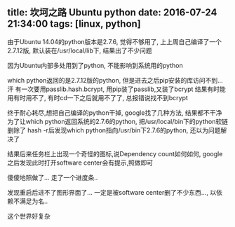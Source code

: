 title: 坎坷之路 Ubuntu python
date: 2016-07-24 21:34:00
tags: [linux, python]
---

由于Ubuntu 14.04的python版本是2.7.6, 觉得不够用了, 上上周自己编译了一个2.7.12版,
默认装在/usr/local/lib下, 结果出了不少问题

<!--more-->

因为Ubuntu内部多处用到了python, 不能影响到系统用的python

which python返回的是2.7.12版的python, 但是进去之后pip安装的库访问不到...
汗
有一次要用passlib.hash.bcrypt, 用pip装了passlib,又装了bcrypt
结果有时能用有时用不了, 有时cd一下之后就用不了了, 
总报错说找不到bcrypt

终于耐心耗尽,想把自己编译的python干掉, google找了几种方法, 结果都不干净
为了让which python返回系统的2.7.6的python, 把/usr/local/bin下的python软链删除了
hash -r后发现which python指向/usr/bin下2.7.6的python, 还以为问题解决了

结果后来任务栏上出现一个奇怪的图标,说Dependency count如何如何,
google之后发现此时打开software center会有提示,照做即可

傻傻地照做了... 走了一个进度条..

发现重启后进不了图形界面了...
一定是被software center删了不少东西..., 以依赖不满足为名..

这个世界好复杂

